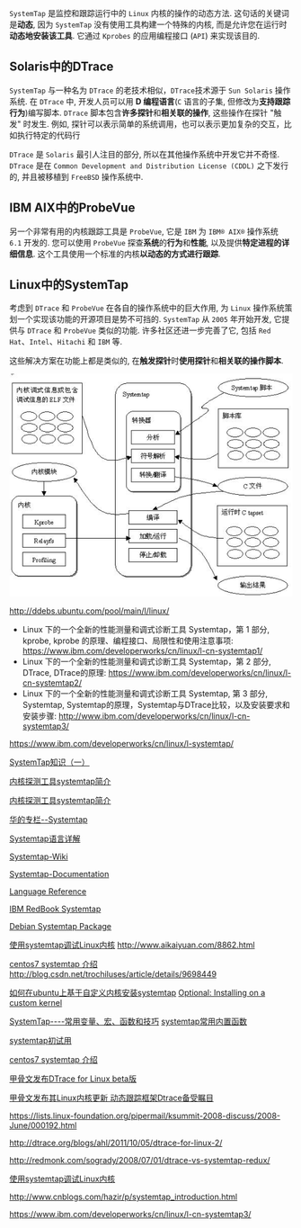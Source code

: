 


`SystemTap` 是监控和跟踪运行中的 `Linux` 内核的操作的动态方法. 这句话的关键词是**动态**, 因为 `SystemTap` 没有使用工具构建一个特殊的内核, 而是允许您在运行时**动态地安装该工具**. 它通过 `Kprobes` 的应用编程接口 (`API`) 来实现该目的.

## Solaris中的DTrace

`SystemTap` 与一种名为 `DTrace` 的老技术相似，`DTrace`技术源于 `Sun Solaris` 操作系统. 在 `DTrace` 中, 开发人员可以用 **D 编程语言**(`C` 语言的子集, 但修改为**支持跟踪行为**)编写脚本. `DTrace` 脚本包含**许多探针**和**相关联的操作**, 这些操作在探针 "触发" 时发生. 例如, 探针可以表示简单的系统调用，也可以表示更加复杂的交互，比如执行特定的代码行

`DTrace` 是 `Solaris` 最引人注目的部分, 所以在其他操作系统中开发它并不奇怪. `DTrace` 是在 `Common Development and Distribution License (CDDL)` 之下发行的, 并且被移植到 `FreeBSD` 操作系统中.

## IBM AIX中的ProbeVue

另一个非常有用的内核跟踪工具是 `ProbeVue`, 它是 `IBM` 为 `IBM® AIX®` 操作系统 `6.1` 开发的. 您可以使用 `ProbeVue` 探查**系统**的**行为**和**性能**, 以及提供**特定进程的详细信息**. 这个工具使用一个标准的内核**以动态的方式进行跟踪**.

## Linux中的SystemTap

考虑到 `DTrace` 和 `ProbeVue` 在各自的操作系统中的巨大作用, 为 `Linux` 操作系统策划一个实现该功能的开源项目是势不可挡的. `SystemTap` 从 `2005` 年开始开发, 它提供与 `DTrace` 和 `ProbeVue` 类似的功能. 许多社区还进一步完善了它, 包括 `Red Hat`、`Intel`、`Hitachi` 和 `IBM` 等.

这些解决方案在功能上都是类似的, 在**触发探针**时**使用探针**和**相关联的操作脚本**.

![2020-12-21-21-32-30.png](./images/2020-12-21-21-32-30.png)







http://ddebs.ubuntu.com/pool/main/l/linux/

* Linux 下的一个全新的性能测量和调式诊断工具 Systemtap，第 1 部分, kprobe, kprobe 的原理、编程接口、局限性和使用注意事项: https://www.ibm.com/developerworks/cn/linux/l-cn-systemtap1/
* Linux 下的一个全新的性能测量和调式诊断工具 Systemtap，第 2 部分, DTrace, DTrace的原理: https://www.ibm.com/developerworks/cn/linux/l-cn-systemtap2/
* Linux 下的一个全新的性能测量和调式诊断工具 Systemtap, 第 3 部分, Systemtap, Systemtap的原理，Systemtap与DTrace比较，以及安装要求和安装步骤: http://www.ibm.com/developerworks/cn/linux/l-cn-systemtap3/

https://www.ibm.com/developerworks/cn/linux/l-systemtap/

[SystemTap知识（一）](http://www.cnblogs.com/yjf512/p/3286429.html)

[内核探测工具systemtap简介](http://www.cnblogs.com/hazir/p/systemtap_introduction.html)

[内核探测工具systemtap简介](http://www.cnblogs.com/hazir/p/systemtap_introduction.html)

[华的专栏--Systemtap](http://blog.csdn.net/wh8_2011/article/category/6233902)

[Systemtap语言详解](http://blog.csdn.net/linyt/article/category/645022)

[Systemtap-Wiki](https://sourceware.org/systemtap/wiki)

[Systemtap-Documentation](https://sourceware.org/systemtap/documentation.html)

[Language Reference](https://sourceware.org/systemtap/langref/)

[IBM RedBook Systemtap](http://www.redbooks.ibm.com/abstracts/redp4469.html)

[Debian Systemtap Package](https://packages.qa.debian.org/s/systemtap.html)

[使用systemtap调试Linux内核](http://www.tuicool.com/articles/a6fYnyY)
http://www.aikaiyuan.com/8862.html

[centos7 systemtap 介绍](http://www.fx114.net/qa-131-159851.aspx)
http://blog.csdn.net/trochiluses/article/details/9698449

[如何在ubuntu上基于自定义内核安装systemtap](http://blog.csdn.net/trochiluses/article/details/9698449)
[Optional: Installing on a custom kernel](https://www.ibm.com/support/knowledgecenter/linuxonibm/liaai.systemTap/liaaisystapcustom.htm)

[SystemTap----常用变量、宏、函数和技巧](http://blog.csdn.net/justlinux2010/article/details/10050265)
[systemtap常用内置函数](http://zhengheng.me/2015/02/11/systemtap-useful-functions/)

[systemtap初试用](http://www.lenky.info/archives/2013/02/2200)

[centos7 systemtap 介绍](http://www.fx114.net/qa-131-159851.aspx)

[甲骨文发布DTrace for Linux beta版](http://linux.solidot.org/article.pl?sid=12/02/23/0328206)

[甲骨文发布其Linux内核更新 动态跟踪框架Dtrace备受瞩目](http://tm.eefocus.com/article/12-03/2075521332161792.html)

https://lists.linux-foundation.org/pipermail/ksummit-2008-discuss/2008-June/000192.html

http://dtrace.org/blogs/ahl/2011/10/05/dtrace-for-linux-2/

http://redmonk.com/sogrady/2008/07/01/dtrace-vs-systemtap-redux/

[使用systemtap调试Linux内核](http://www.lenky.info/archives/2013/02/2209)

http://www.cnblogs.com/hazir/p/systemtap_introduction.html

https://www.ibm.com/developerworks/cn/linux/l-cn-systemtap3/